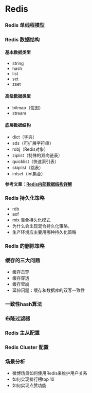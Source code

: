 # Redis

### Redis 单线程模型

### Redis 数据结构

#### 基本数据类型

* string
* hash
* list
* set
* zset

#### 高级数据类型

* bitmap（位图）
* stream

#### 底层数据结构

* dict（字典）
* sds（可扩展字符串）
* robj（Redis对象）
* ziplist（特殊的双向链表）
* quicklist（快速索引表）
* skiplist（跳表）
* intset（int集合）

**参考文章：[Redis内部数据结构详解](http://zhangtielei.com/posts/server.html)**

### Redis 持久化策略

* rdb
* aof
* mix 混合持久化模式
* 为什么会出现混合持久化策略，
* 生产环境应主要用哪种持久化策略

### Redis 的删除策略

### 缓存的三大问题

* 缓存击穿
* 缓存穿透
* 缓存雪崩
* 延伸问题：缓存和数据库的双写一致性

### 一致性hash算法

### 布隆过滤器

### Redis 主从配置

### Redis Cluster 配置

### 场景分析

* 微博场景如何使用Redis来维护用户关系
* 如何实现排行榜top 10
* 如何实现点赞功能